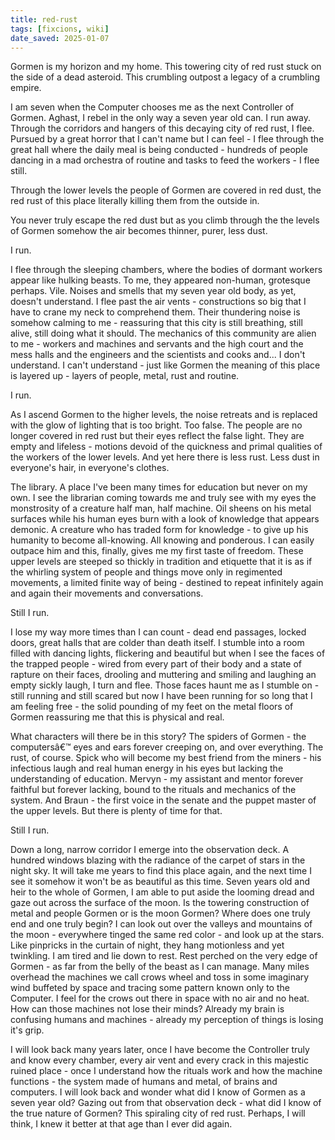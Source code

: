 ```yaml
---
title: red-rust
tags: [fixcions, wiki]
date_saved: 2025-01-07
---
```


Gormen is my horizon and my home. This towering city of red rust stuck on the side of a dead asteroid. This crumbling outpost a legacy of a crumbling empire.

I am seven when the Computer chooses me as the next Controller of Gormen. Aghast, I rebel in the only way a seven year old can. I run away. Through the corridors and hangers of this decaying city of red rust, I flee. Pursued by a great horror that I can't name but I can feel - I flee through the great hall where the daily meal is being conducted - hundreds of people dancing in a mad orchestra of routine and tasks to feed the workers - I flee still.

Through the lower levels the people of Gormen are covered in red dust, the red rust of this place literally killing them from the outside in.

You never truly escape the red dust but as you climb through the the levels of Gormen somehow the air becomes thinner, purer, less dust.

I run.

I flee through the sleeping chambers, where the bodies of dormant workers appear like hulking beasts. To me, they appeared non-human, grotesque perhaps. Vile. Noises and smells that my seven year old body, as yet, doesn't understand. I flee past the air vents - constructions so big that I have to crane my neck to comprehend them. Their thundering noise is somehow calming to me - reassuring that this city is still breathing, still alive, still doing what it should. The mechanics of this community are alien to me - workers and machines and servants and the high court and the mess halls and the engineers and the scientists and cooks and... I don't understand. I can't understand - just like Gormen the meaning of this place is layered up - layers of people, metal, rust and routine.

I run.

As I ascend Gormen to the higher levels, the noise retreats and is replaced with the glow of lighting that is too bright. Too false. The people are no longer covered in red rust but their eyes reflect the false light. They are empty and lifeless - motions devoid of the quickness and primal qualities of the workers of the lower levels. And yet here there is less rust. Less dust in everyone's hair, in everyone's clothes.

The library. A place I've been many times for education but never on my own. I see the librarian coming towards me and truly see with my eyes the monstrosity of a creature half man, half machine. Oil sheens on his metal surfaces while his human eyes burn with a look of knowledge that appears demonic. A creature who has traded form for knowledge - to give up his humanity to become all-knowing. All knowing and ponderous. I can easily outpace him and this, finally, gives me my first taste of freedom. These upper levels are steeped so thickly in tradition and etiquette that it is as if the whirling system of people and things move only in regimented movements, a limited finite way of being - destined to repeat infinitely again and again their movements and conversations.

Still I run.

I lose my way more times than I can count - dead end passages, locked doors, great halls that are colder than death itself. I stumble into a room filled with dancing lights, flickering and beautiful but when I see the faces of the trapped people - wired from every part of their body and a state of rapture on their faces, drooling and muttering and smiling and laughing an empty sickly laugh, I turn and flee. Those faces haunt me as I stumble on - still running and still scared but now I have been running for so long that I am feeling free - the solid pounding of my feet on the metal floors of Gormen reassuring me that this is physical and real.

What characters will there be in this story? The spiders of Gormen - the computersâ€™ eyes and ears forever creeping on, and over everything. The rust, of course. Spick who will become my best friend from the miners - his infectious laugh and real human energy in his eyes but lacking the understanding of education. Mervyn - my assistant and mentor forever faithful but forever lacking, bound to the rituals and mechanics of the system. And Braun - the first voice in the senate and the puppet master of the upper levels. But there is plenty of time for that.

Still I run.

Down a long, narrow corridor I emerge into the observation deck. A hundred windows blazing with the radiance of the carpet of stars in the night sky. It will take me years to find this place again, and the next time I see it somehow it won't be as beautiful as this time. Seven years old and heir to the whole of Gormen, I am able to put aside the looming dread and gaze out across the surface of the moon. Is the towering construction of metal and people Gormen or is the moon Gormen? Where does one truly end and one truly begin? I can look out over the valleys and mountains of the moon - everywhere tinged the same red color - and look up at the stars. Like pinpricks in the curtain of night, they hang motionless and yet twinkling. I am tired and lie down to rest. Rest perched on the very edge of Gormen - as far from the belly of the beast as I can manage. Many miles overhead the machines we call crows wheel and toss in some imaginary wind buffeted by space and tracing some pattern known only to the Computer. I feel for the crows out there in space with no air and no heat. How can those machines not lose their minds? Already my brain is confusing humans and machines - already my perception of things is losing it's grip.

I will look back many years later, once I have become the Controller truly and know every chamber, every air vent and every crack in this majestic ruined place - once I understand how the rituals work and how the machine functions - the system made of humans and metal, of brains and computers. I will look back and wonder what did I know of Gormen as a seven year old? Gazing out from that observation deck - what did I know of the true nature of Gormen? This spiraling city of red rust. Perhaps, I will think, I knew it better at that age than I ever did again.